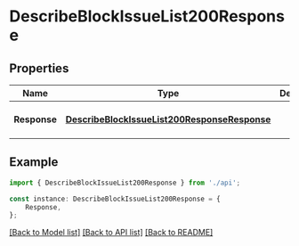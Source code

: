 # DescribeBlockIssueList200Response


## Properties

Name | Type | Description | Notes
------------ | ------------- | ------------- | -------------
**Response** | [**DescribeBlockIssueList200ResponseResponse**](DescribeBlockIssueList200ResponseResponse.md) |  | [optional] [default to undefined]

## Example

```typescript
import { DescribeBlockIssueList200Response } from './api';

const instance: DescribeBlockIssueList200Response = {
    Response,
};
```

[[Back to Model list]](../README.md#documentation-for-models) [[Back to API list]](../README.md#documentation-for-api-endpoints) [[Back to README]](../README.md)
